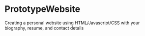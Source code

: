 # PrototypeWebsite
Creating a personal website using HTML/Javascript/CSS with your biography, resume, and contact details
